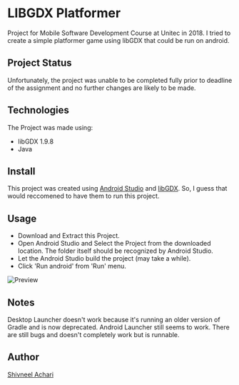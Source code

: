 # LIBGDX Platformer

Project for Mobile Software Development Course at Unitec in 2018.
I tried to create a simple platformer game using libGDX that could be run on android.

## Project Status
Unfortunately, the project was unable to be completed fully prior to deadline of the assignment and no further changes are likely to be made.

## Technologies

The Project was made using:

- libGDX 1.9.8
- Java

## Install

This project was created using [Android Studio](https://developer.android.com/studio) and [libGDX](https://libgdx.badlogicgames.com/).
So, I guess that would reccomened to have them to run this project.

## Usage

- Download and Extract this Project. 
- Open Android Studio and Select the Project from the downloaded location. The folder itself should be recognized by Android Studio.
- Let the Android Studio build the project (may take a while).
- Click 'Run android' from 'Run' menu.

![Preview](preview.gif)

## Notes

Desktop Launcher doesn't work because it's running an older version of Gradle and is now deprecated.
Android Launcher still seems to work.
There are still bugs and doesn't completely work but is runnable.

## Author

[Shivneel Achari](https://github.com/SaiyanShivvy)
